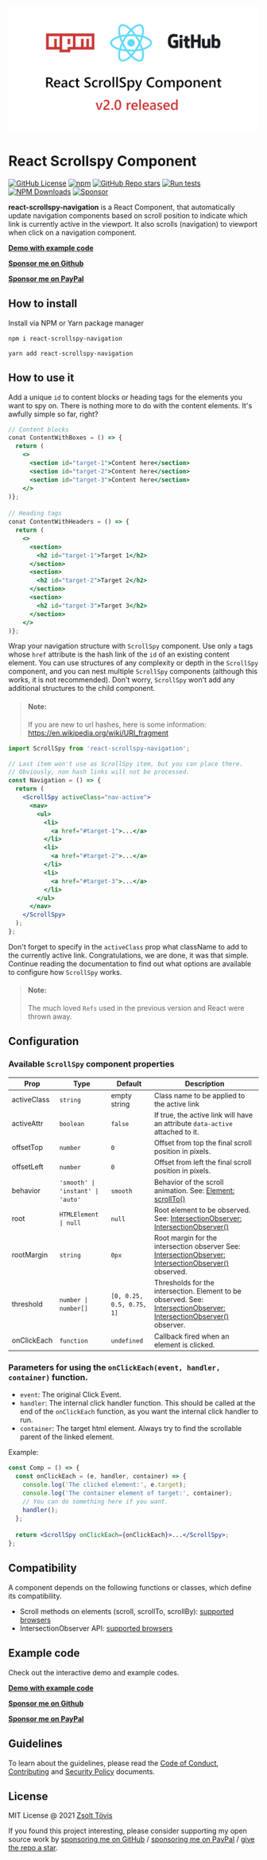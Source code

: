 ![Poster](assets/poster.png)

# React Scrollspy Component

[![GitHub License](https://img.shields.io/github/license/toviszsolt/react-scrollspy?style=flat)](https://github.com/toviszsolt/react-scrollspy/blob/main/LICENSE)
[![npm](https://img.shields.io/npm/v/react-scrollspy-navigation?style=flat&color=red)](https://www.npmjs.com/package/react-scrollspy-navigation)
[![GitHub Repo stars](https://img.shields.io/github/stars/toviszsolt/react-scrollspy?color=DAAA3F)](https://github.com/toviszsolt/react-scrollspy/stargazers)
[![Run tests](https://github.com/toviszsolt/react-scrollspy/actions/workflows/main.yml/badge.svg)](https://github.com/toviszsolt/react-scrollspy/actions/workflows/main.yml)
[![NPM Downloads](https://img.shields.io/npm/dw/react-scrollspy-navigation?style=flat)](https://www.npmjs.com/package/react-scrollspy-navigation)
[![Sponsor](https://img.shields.io/static/v1?label=sponsor&message=❤&color=ff69b4)](https://github.com/sponsors/toviszsolt)

**react-scrollspy-navigation** is a React Component, that automatically update navigation components based on scroll
position to indicate which link is currently active in the viewport. It also scrolls (navigation) to viewport when click
on a navigation component.

**[Demo with example code](https://32jhvk.csb.app)**

**[Sponsor me on Github](https://github.com/sponsors/toviszsolt)**

**[Sponsor me on PayPal](https://paypal.me/toviszsolt)**

## How to install

Install via NPM or Yarn package manager

```
npm i react-scrollspy-navigation
```

```
yarn add react-scrollspy-navigation
```

## How to use it

Add a unique `id` to content blocks or heading tags for the elements you want to spy on. There is nothing more to do
with the content elements. It's awfully simple so far, right?

```jsx
// Content blocks
conat ContentWithBoxes = () => {
  return (
    <>
      <section id="target-1">Content here</section>
      <section id="target-2">Content here</section>
      <section id="target-3">Content here</section>
    </>
)};

// Heading tags
conat ContentWithHeaders = () => {
  return (
    <>
      <section>
        <h2 id="target-1">Target 1</h2>
      </section>
      <section>
        <h2 id="target-2">Target 2</h2>
      </section>
      <section>
        <h2 id="target-3">Target 3</h2>
      </section>
    </>
)};
```

Wrap your navigation structure with `ScrollSpy` component. Use only `a` tags whose `href` attribute is the hash link of
the `id` of an existing content element. You can use structures of any complexity or depth in the `ScrollSpy` component,
and you can nest multiple `ScrollSpy` components (although this works, it is not recommended). Don't worry, `ScrollSpy`
won't add any additional structures to the child component.

> #### Note:
>
> If you are new to url hashes, here is some information: https://en.wikipedia.org/wiki/URI_fragment

```jsx
import ScrollSpy from 'react-scrollspy-navigation';
```

```jsx
// Last item won't use as ScrollSpy item, but you can place there.
// Obviously, non hash links will not be processed.
const Navigation = () => {
  return (
    <ScrollSpy activeClass="nav-active">
      <nav>
        <ul>
          <li>
            <a href="#target-1">...</a>
          </li>
          <li>
            <a href="#target-2">...</a>
          </li>
          <li>
            <a href="#target-3">...</a>
          </li>
        </ul>
      </nav>
    </ScrollSpy>
  );
};
```

Don't forget to specify in the `activeClass` prop what className to add to the currently active link. Congratulations,
we are done, it was that simple. Continue reading the documentation to find out what options are available to configure
how `ScrollSpy` works.

> #### Note:
>
> The much loved `Refs` used in the previous version and React were thrown away.

## Configuration

### Available `ScrollSpy` component properties

| Prop        | Type                              | Default                   | Description                                                                                                                                                                                                                |
| ----------- | --------------------------------- | ------------------------- | -------------------------------------------------------------------------------------------------------------------------------------------------------------------------------------------------------------------------- |
| activeClass | `string`                          | empty string              | Class name to be applied to the active link                                                                                                                                                                                |
| activeAttr  | `boolean`                         | `false`                   | If true, the active link will have an attribute `data-active` attached to it.                                                                                                                                              |
| offsetTop   | `number`                          | `0`                       | Offset from top the final scroll position in pixels.                                                                                                                                                                       |
| offsetLeft  | `number`                          | `0`                       | Offset from left the final scroll position in pixels.                                                                                                                                                                      |
| behavior    | `'smooth' \| 'instant' \| 'auto'` | `smooth`                  | Behavior of the scroll animation. See: [Element: scrollTo()](https://developer.mozilla.org/en-US/docs/Web/API/Element/scrollTo#options)                                                                                    |
| root        | `HTMLElement \| null`             | `null`                    | Root element to be observed. See: [IntersectionObserver: IntersectionObserver()](https://developer.mozilla.org/en-US/docs/Web/API/IntersectionObserver/IntersectionObserver#options)                                       |
| rootMargin  | `string`                          | `0px`                     | Root margin for the intersection observer See: [IntersectionObserver: IntersectionObserver()](https://developer.mozilla.org/en-US/docs/Web/API/IntersectionObserver/IntersectionObserver#options) observed.                |
| threshold   | `number \| number[]`              | `[0, 0.25, 0.5, 0.75, 1]` | Thresholds for the intersection. Element to be observed. See: [IntersectionObserver: IntersectionObserver()](https://developer.mozilla.org/en-US/docs/Web/API/IntersectionObserver/IntersectionObserver#options) observer. |
| onClickEach | `function`                        | `undefined`               | Callback fired when an element is clicked.                                                                                                                                                                                 |

### Parameters for using the `onClickEach(event, handler, container)` function.

- `event`: The original Click Event.
- `handler`: The internal click handler function. This should be called at the end of the `onClickEach` function, as you
  want the internal click handler to run.
- `container`: The target html element. Always try to find the scrollable parent of the linked element.

Example:

```jsx
const Comp = () => {
  const onClickEach = (e, handler, container) => {
    console.log('The clicked element:', e.target);
    console.log('The container element of target:', container);
    // You can do something here if you want.
    handler();
  };

  return <ScrollSpy onClickEach={onClickEach}>...</ScrollSpy>;
};
```

## Compatibility

A component depends on the following functions or classes, which define its compatibility.

- Scroll methods on elements (scroll, scrollTo, scrollBy):
  [supported browsers](https://caniuse.com/element-scroll-methods)
- IntersectionObserver API: [supported browsers](https://caniuse.com/mdn-api_intersectionobserver)

## Example code

Check out the interactive demo and example codes.

**[Demo with example code](https://32jhvk.csb.app)**

**[Sponsor me on Github](https://github.com/sponsors/toviszsolt)**

**[Sponsor me on PayPal](https://paypal.me/toviszsolt)**

## Guidelines

To learn about the guidelines, please read the [Code of Conduct](./CODE_OF_CONDUCT.md),
[Contributing](./CONTRIBUTING.md) and [Security Policy](./SECURITY.md) documents.

## License

MIT License @ 2021 [Zsolt Tövis](https://github.com/toviszsolt)

If you found this project interesting, please consider supporting my open source work by
[sponsoring me on GitHub](https://github.com/sponsors/toviszsolt) /
[sponsoring me on PayPal](https://www.paypal.com/paypalme/toviszsolt) /
[give the repo a star](https://github.com/toviszsolt/react-scrollspy).
